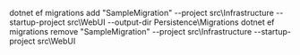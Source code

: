 dotnet ef migrations add "SampleMigration" --project src\Infrastructure --startup-project src\WebUI --output-dir Persistence\Migrations
dotnet ef migrations remove "SampleMigration" --project src\Infrastructure --startup-project src\WebUI